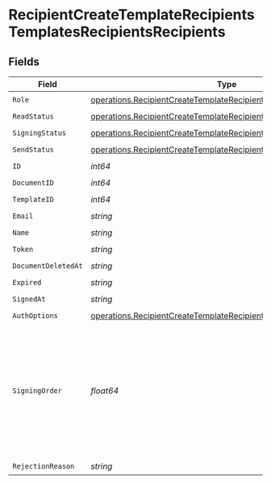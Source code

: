 # RecipientCreateTemplateRecipientsTemplatesRecipientsRecipients


## Fields

| Field                                                                                                                                                      | Type                                                                                                                                                       | Required                                                                                                                                                   | Description                                                                                                                                                |
| ---------------------------------------------------------------------------------------------------------------------------------------------------------- | ---------------------------------------------------------------------------------------------------------------------------------------------------------- | ---------------------------------------------------------------------------------------------------------------------------------------------------------- | ---------------------------------------------------------------------------------------------------------------------------------------------------------- |
| `Role`                                                                                                                                                     | [operations.RecipientCreateTemplateRecipientsTemplatesRecipientsRole](../../models/operations/recipientcreatetemplaterecipientstemplatesrecipientsrole.md) | :heavy_check_mark:                                                                                                                                         | N/A                                                                                                                                                        |
| `ReadStatus`                                                                                                                                               | [operations.RecipientCreateTemplateRecipientsReadStatus](../../models/operations/recipientcreatetemplaterecipientsreadstatus.md)                           | :heavy_check_mark:                                                                                                                                         | N/A                                                                                                                                                        |
| `SigningStatus`                                                                                                                                            | [operations.RecipientCreateTemplateRecipientsSigningStatus](../../models/operations/recipientcreatetemplaterecipientssigningstatus.md)                     | :heavy_check_mark:                                                                                                                                         | N/A                                                                                                                                                        |
| `SendStatus`                                                                                                                                               | [operations.RecipientCreateTemplateRecipientsSendStatus](../../models/operations/recipientcreatetemplaterecipientssendstatus.md)                           | :heavy_check_mark:                                                                                                                                         | N/A                                                                                                                                                        |
| `ID`                                                                                                                                                       | *int64*                                                                                                                                                    | :heavy_check_mark:                                                                                                                                         | N/A                                                                                                                                                        |
| `DocumentID`                                                                                                                                               | *int64*                                                                                                                                                    | :heavy_check_mark:                                                                                                                                         | N/A                                                                                                                                                        |
| `TemplateID`                                                                                                                                               | *int64*                                                                                                                                                    | :heavy_check_mark:                                                                                                                                         | N/A                                                                                                                                                        |
| `Email`                                                                                                                                                    | *string*                                                                                                                                                   | :heavy_check_mark:                                                                                                                                         | N/A                                                                                                                                                        |
| `Name`                                                                                                                                                     | *string*                                                                                                                                                   | :heavy_check_mark:                                                                                                                                         | N/A                                                                                                                                                        |
| `Token`                                                                                                                                                    | *string*                                                                                                                                                   | :heavy_check_mark:                                                                                                                                         | N/A                                                                                                                                                        |
| `DocumentDeletedAt`                                                                                                                                        | *string*                                                                                                                                                   | :heavy_check_mark:                                                                                                                                         | N/A                                                                                                                                                        |
| `Expired`                                                                                                                                                  | *string*                                                                                                                                                   | :heavy_check_mark:                                                                                                                                         | N/A                                                                                                                                                        |
| `SignedAt`                                                                                                                                                 | *string*                                                                                                                                                   | :heavy_check_mark:                                                                                                                                         | N/A                                                                                                                                                        |
| `AuthOptions`                                                                                                                                              | [operations.RecipientCreateTemplateRecipientsAuthOptions](../../models/operations/recipientcreatetemplaterecipientsauthoptions.md)                         | :heavy_check_mark:                                                                                                                                         | N/A                                                                                                                                                        |
| `SigningOrder`                                                                                                                                             | *float64*                                                                                                                                                  | :heavy_check_mark:                                                                                                                                         | The order in which the recipient should sign the document. Only works if the document is set to sequential signing.                                        |
| `RejectionReason`                                                                                                                                          | *string*                                                                                                                                                   | :heavy_check_mark:                                                                                                                                         | N/A                                                                                                                                                        |